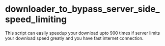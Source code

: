 # downloader_to_bypass_server_side_speed_limiting
This script can easily speedup your download upto 900 times if server limits your download speed greatly and you have fast internet connection.
